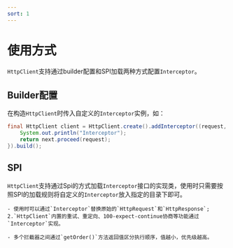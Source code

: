 ```yaml
---
sort: 1
---
```


# 使用方式
`HttpClient`支持通过builder配置和SPI加载两种方式配置`Interceptor`。

## Builder配置

在构造`HttpClient`时传入自定义的`Interceptor`实例，如：
```java
final HttpClient client = HttpClient.create().addInterceptor((request, next) -> {
    System.out.println("Interceptor");
    return next.proceed(request);
}).build();

```

## SPI

`HttpClient`支持通过Spi的方式加载`Interceptor`接口的实现类，使用时只需要按照SPI的加载规则将自定义的`Interceptor`放入指定的目录下即可。

```tip
- 使用时可以通过`Interceptor`替换原始的`HttpRequest`和`HttpResponse`; 2.`HttpClient`内置的重试、重定向、100-expect-continue协商等功能通过`Interceptor`实现。

- 多个拦截器之间通过`getOrder()`方法返回值区分执行顺序，值越小，优先级越高。
```

